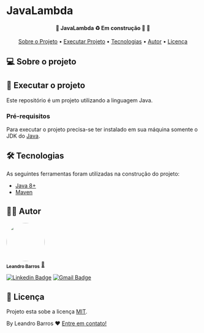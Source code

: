 # JavaLambda

<h4 align="center"> 
	🚧  JavaLambda ♻️ Em construção 🚀 🚧
</h4>

<p align="center" >
 <a href="#-sobre-o-projeto">Sobre o Projeto</a> •
 <a href="#-executar-o-projeto">Executar Projeto</a> • 
 <a href="#-tecnologias">Tecnologias</a> • 
 <a href="#-autor">Autor</a> • 
 <a href="#-licença">Licença</a>
</p>

## 💻 Sobre o projeto

## 🚀 Executar o projeto

Este repositório é um projeto utilizando a linguagem Java.

### Pré-requisitos

Para executar o projeto precisa-se ter instalado em sua máquina somente o JDK do [Java](https://aws.amazon.com/pt/corretto/?filtered-posts.sort-by=item.additionalFields.createdDate&filtered-posts.sort-order=desc).

## 🛠 Tecnologias

As seguintes ferramentas foram utilizadas na construção do projeto:

- [Java 8+](https://aws.amazon.com/pt/corretto/?filtered-posts.sort-by=item.additionalFields.createdDate&filtered-posts.sort-order=desc)
- [Maven](https://maven.apache.org/)

## 👨‍💻 Autor

<a href="https://www.linkedin.com/in/leandroebarros/">
   <img style="border-radius: 50%;" src="https://avatars.githubusercontent.com/u/13985064?v=4" width="100px;" alt=""/>
  <br />
  <sub><b>Leandro Barros</b></sub></a> <a href="https://www.linkedin.com/in/leandroebarros/" title="leandro">🚀
</a>

[![Linkedin Badge](https://img.shields.io/badge/-Leandro-blue?style=flat-square&logo=Linkedin&logoColor=white&link=https://www.linkedin.com/in/leandroebarros/)](https://www.linkedin.com/in/leandroebarros/) 
[![Gmail Badge](https://img.shields.io/badge/-leandroedbarros@gmail.com-c14438?style=flat-square&logo=Gmail&logoColor=white&link=mailto:leandroedbarros@gmail.com)](leandroedbarros@gmail.com)

## 📝 Licença

Projeto esta sobe a licença [MIT](./LICENSE).

By Leandro Barros ❤️  [Entre em contato!](https://www.linkedin.com/in/leandroebarros/)
